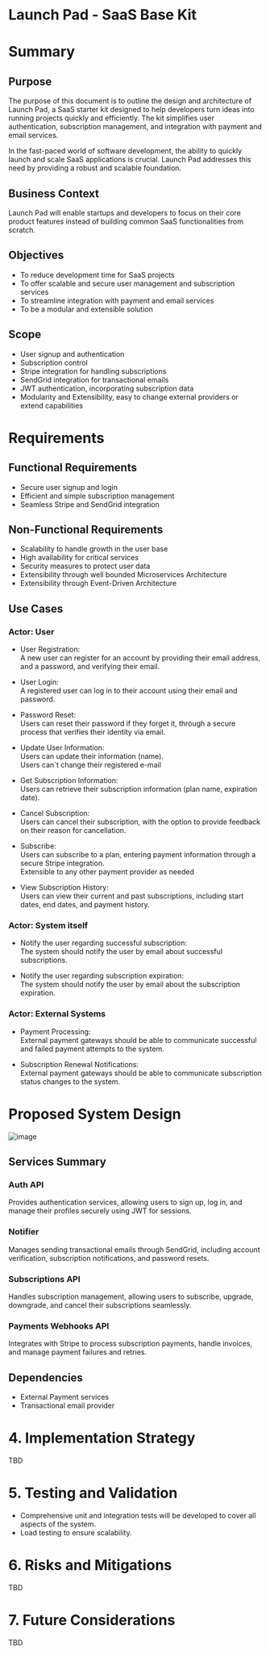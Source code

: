 # Launch Pad - SaaS Base Kit

# Summary

## Purpose

The purpose of this document is to outline the design and architecture of Launch Pad, a SaaS starter kit designed to help developers turn ideas into running projects quickly and efficiently. The kit simplifies user authentication, subscription management, and integration with payment and email services.

In the fast-paced world of software development, the ability to quickly launch and scale SaaS applications is crucial. Launch Pad addresses this need by providing a robust and scalable foundation.

## Business Context

Launch Pad will enable startups and developers to focus on their core product features instead of building common SaaS functionalities from scratch.

## Objectives

- To reduce development time for SaaS projects
- To offer scalable and secure user management and subscription services
- To streamline integration with payment and email services
- To be a modular and extensible solution

## Scope

- User signup and authentication
- Subscription control
- Stripe integration for handling subscriptions
- SendGrid integration for transactional emails
- JWT authentication, incorporating subscription data
- Modularity and Extensibility, easy to change external providers or extend capabilities 

# Requirements

## Functional Requirements

- Secure user signup and login
- Efficient and simple subscription management
- Seamless Stripe and SendGrid integration

## Non-Functional Requirements

- Scalability to handle growth in the user base
- High availability for critical services
- Security measures to protect user data
- Extensibility through well bounded Microservices Architecture
- Extensibility through Event-Driven Architecture

## Use Cases

### Actor: User

- User Registration: <br />
A new user can register for an account by providing their email address, and a password, and verifying their email.

- User Login: <br />
A registered user can log in to their account using their email and password.

- Password Reset: <br />
Users can reset their password if they forget it, through a secure process that verifies their identity via email.

- Update User Information: <br />
Users can update their information (name). <br />
Users can`t change their registered e-mail

- Get Subscription Information: <br /> 
Users can retrieve their subscription information (plan name, expiration date).

- Cancel Subscription:  <br />
Users can cancel their subscription, with the option to provide feedback on their reason for cancellation.

- Subscribe: <br />
Users can subscribe to a plan, entering payment information through a secure Stripe integration.<br />
Extensible to any other payment provider as needed 

- View Subscription History: <br />
Users can view their current and past subscriptions, including start dates, end dates, and payment history.

### Actor: System itself

- Notify the user regarding successful subscription: <br />
The system should notify the user by email about successful subscriptions.

- Notify the user regarding subscription expiration: <br />
The system should notify the user by email about the subscription expiration.

### Actor: External Systems

- Payment Processing: <br />
External payment gateways should be able to communicate successful and failed payment attempts to the system.

- Subscription Renewal Notifications: <br />
External payment gateways should be able to communicate subscription status changes to the system.

# Proposed System Design 

![image](https://github.com/wilsonneto-dev/LaunchPad/assets/20674439/545f2b98-8eb1-4b33-884a-1d3ce7612f1c)

## Services Summary

### Auth API

Provides authentication services, allowing users to sign up, log in, and manage their profiles securely using JWT for sessions.

### Notifier

Manages sending transactional emails through SendGrid, including account verification, subscription notifications, and password resets.

### Subscriptions API

Handles subscription management, allowing users to subscribe, upgrade, downgrade, and cancel their subscriptions seamlessly.

### Payments Webhooks API

Integrates with Stripe to process subscription payments, handle invoices, and manage payment failures and retries.

## Dependencies

- External Payment services 
- Transactional email provider

# 4. Implementation Strategy

TBD

# 5. Testing and Validation

- Comprehensive unit and integration tests will be developed to cover all aspects of the system.
- Load testing to ensure scalability.


# 6. Risks and Mitigations

TBD

# 7. Future Considerations

TBD
